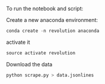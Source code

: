 To run the notebook and script:

Create a new anaconda environment:

```python
conda create -n revolution anaconda
```

activate it

```python
source activate revolution
```

Download the data

```python
python scrape.py > data.jsonlines
```
